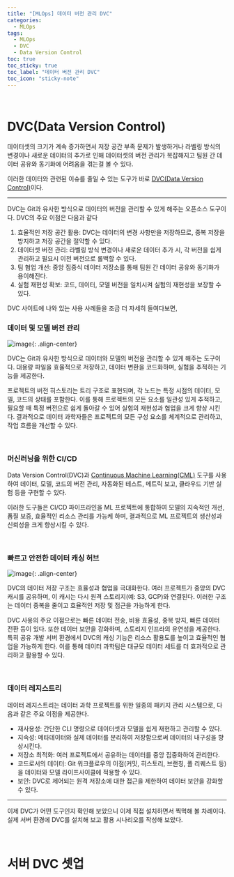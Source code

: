 ```yaml
---
title: "[MLOps] 데이터 버전 관리 DVC"
categories:
  - MLOps
tags:
  - MLOps
  - DVC
  - Data Version Control
toc: true
toc_sticky: true
toc_label: "데이터 버전 관리 DVC"
toc_icon: "sticky-note"
---
```


<br>

# DVC(Data Version Control)

데이터셋의 크기가 계속 증가하면서 저장 공간 부족 문제가 발생하거나 라벨링 방식의 변경이나 새로운 데이터의 추가로 인해 데이터셋의 버전 관리가 복잡해지고 팀원 간 데이터 공유와 동기화에 어려움을 겪는걸 볼 수 있다.

이러한 데이터와 관련된 이슈를 줄일 수 있는 도구가 바로 [DVC(Data Version Control)](https://dvc.org/)이다.

---

DVC는 Git과 유사한 방식으로 데이터의 버전을 관리할 수 있게 해주는 오픈소스 도구이다. DVC의 주요 이점은 다음과 같다

1. 효율적인 저장 공간 활용: DVC는 데이터의 변경 사항만을 저장하므로, 중복 저장을 방지하고 저장 공간을 절약할 수 있다.
2. 데이터셋 버전 관리: 라벨링 방식 변경이나 새로운 데이터 추가 시, 각 버전을 쉽게 관리하고 필요시 이전 버전으로 롤백할 수 있다.
3. 팀 협업 개선: 중앙 집중식 데이터 저장소를 통해 팀원 간 데이터 공유와 동기화가 용이해진다.
4. 실험 재현성 확보: 코드, 데이터, 모델 버전을 일치시켜 실험의 재현성을 보장할 수 있다.

DVC 사이트에 나와 있는 사용 사례들을 조금 더 자세히 들여다보면,

### 데이터 및 모델 버전 관리

![image](https://github.com/user-attachments/assets/5483513d-7879-45ad-b7e3-20ddf9c1d131){: .align-center}

DVC는 Git과 유사한 방식으로 데이터와 모델의 버전을 관리할 수 있게 해주는 도구이다. 대용량 파일을 효율적으로 저장하고, 데이터 변환을 코드화하며, 실험을 추적하는 기능을 제공한다.

프로젝트의 버전 히스토리는 트리 구조로 표현되며, 각 노드는 특정 시점의 데이터, 모델, 코드의 상태를 포함한다. 이를 통해 프로젝트의 모든 요소를 일관성 있게 추적하고, 필요할 때 특정 버전으로 쉽게 돌아갈 수 있어 실험의 재현성과 협업을 크게 향상 시킨다. 결과적으로 데이터 과학자들은 프로젝트의 모든 구성 요소를 체계적으로 관리하고, 작업 흐름을 개선할 수 있다.

<br>

### 머신러닝을 위한 CI/CD

Data Version Control(DVC)과 [Continuous Machine Learning(CML)](https://cml.dev/) 도구를 사용하여 데이터, 모델, 코드의 버전 관리, 자동화된 테스트, 메트릭 보고, 클라우드 기반 실험 등을 구현할 수 있다.

이러한 도구들은 CI/CD 파이프라인을 ML 프로젝트에 통합하여 모델의 지속적인 개선, 품질 보증, 효율적인 리소스 관리를 가능케 하며, 결과적으로 ML 프로젝트의 생산성과 신뢰성을 크게 향상시킬 수 있다.

<br> 

### 빠르고 안전한 데이터 캐싱 허브

![image](https://github.com/user-attachments/assets/ee942c1d-eb91-4704-a667-ffc85f5cf648){: .align-center}

DVC의 데이터 저장 구조는 효율성과 협업을 극대화한다. 여러 프로젝트가 중앙의 DVC 캐시를 공유하며, 이 캐시는 다시 원격 스토리지(예: S3, GCP)와 연결된다. 이러한 구조는 데이터 중복을 줄이고 효율적인 저장 및 접근을 가능하게 한다.

DVC 사용의 주요 이점으로는 빠른 데이터 전송, 비용 효율성, 중복 방지, 빠른 데이터 전환 등이 있다. 또한 데이터 보안을 강화하며, 스토리지 인프라의 유연성을 제공한다. 특히 공유 개발 서버 환경에서 DVC의 캐싱 기능은 리소스 활용도를 높이고 효율적인 협업을 가능하게 한다. 이를 통해 데이터 과학팀은 대규모 데이터 세트를 더 효과적으로 관리하고 활용할 수 있다.

<br>

### 데이터 레지스트리

데이터 레지스트리는 데이터 과학 프로젝트를 위한 일종의 패키지 관리 시스템으로, 다음과 같은 주요 이점을 제공한다.

- 재사용성: 간단한 CLI 명령으로 데이터셋과 모델을 쉽게 재현하고 관리할 수 있다.
- 지속성: 메타데이터와 실제 데이터를 분리하여 저장함으로써 데이터의 내구성을 향상시킨다.
- 저장소 최적화: 여러 프로젝트에서 공유하는 데이터를 중앙 집중화하여 관리한다.
- 코드로서의 데이터: Git 워크플로우의 이점(커밋, 히스토리, 브랜칭, 폴 리퀘스트 등)을 데이터와 모델 라이프사이클에 적용할 수 있다.
- 보안: DVC로 제어되는 원격 저장소에 대한 접근을 제한하여 데이터 보안을 강화할 수 있다.

---

이제 DVC가 어떤 도구인지 확인해 보았으니 이제 직접 설치하면서 찍먹해 볼 차례이다. 실제 서버 환경에 DVC를 설치해 보고 활용 시나리오를 작성해 보았다.

<br>

# 서버 DVC 셋업

